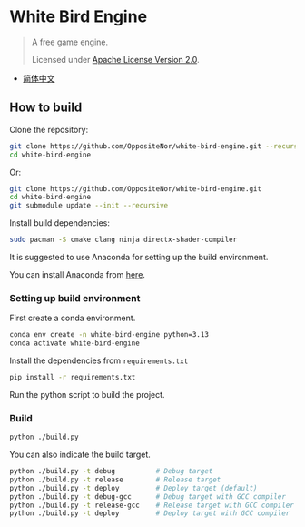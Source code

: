 # White Bird Engine

> A free game engine.
>
> Licensed under [Apache License Version 2.0](https://github.com/OppositeNor/white-bird-engine/blob/main/LICENSE).

- [简体中文](./README.zh-Hans.md)

## How to build

Clone the repository:

```sh
git clone https://github.com/OppositeNor/white-bird-engine.git --recursive
cd white-bird-engine
```

Or:

```sh
git clone https://github.com/OppositeNor/white-bird-engine.git
cd white-bird-engine
git submodule update --init --recursive
```

Install build dependencies:

```sh
sudo pacman -S cmake clang ninja directx-shader-compiler
```

It is suggested to use Anaconda for setting up the build environment.

You can install Anaconda from [here](https://github.com/conda-forge/miniforge).

### Setting up build environment

First create a conda environment.

```sh
conda env create -n white-bird-engine python=3.13
conda activate white-bird-engine
```

Install the dependencies from `requirements.txt`

```sh
pip install -r requirements.txt
```

Run the python script to build the project.

### Build

```sh
python ./build.py
```

You can also indicate the build target.

```sh
python ./build.py -t debug          # Debug target
python ./build.py -t release        # Release target
python ./build.py -t deploy         # Deploy target (default)
python ./build.py -t debug-gcc      # Debug target with GCC compiler
python ./build.py -t release-gcc    # Release target with GCC compiler
python ./build.py -t deploy         # Deploy target with GCC compiler
```

